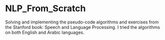 # NLP_From_Scratch
Solving and implementing the pseudo-code algorithms and exercises from the Stanford book: Speech and Language Processing.
I tried the algorithms on both English and Arabic languages.
